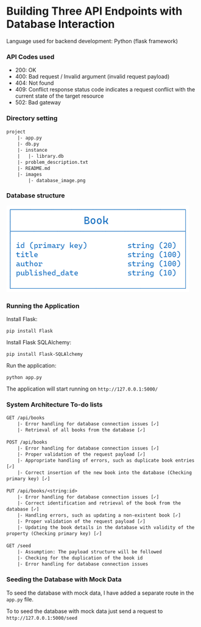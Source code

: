 # Building Three API Endpoints with Database Interaction
Language used for backend development: Python (flask framework)

### API Codes used
- 200: OK
- 400: Bad request / Invalid argument (invalid request payload)
- 404: Not found
- 409: Conflict response status code indicates a request conflict with the current state of the target resource
- 502: Bad gateway

### Directory setting
```
project
    |- app.py
    |- db.py
    |- instance
    |   |- library.db
    |- problem_description.txt
    |- README.md
    |- images
        |- database_image.png
```

### Database structure
![Database architecture](images\database_image.png)

### Running the Application
Install Flask:
```
pip install Flask
```
Install Flask SQLAlchemy:
```
pip install Flask-SQLAlchemy
```
Run the application:
```
python app.py
```
The application will start running on `http://127.0.0.1:5000/`

### System Architecture To-do lists
```
GET /api/books
    |- Error handling for database connection issues [✓]
    |- Retrieval of all books from the database [✓]

POST /api/books
    |- Error handling for database connection issues [✓]
    |- Proper validation of the request payload [✓]
    |- Appropriate handling of errors, such as duplicate book entries [✓]
    |- Correct insertion of the new book into the database (Checking primary key) [✓]

PUT /api/books/<string:id>
    |- Error handling for database connection issues [✓]
    |- Correct identification and retrieval of the book from the database [✓]
    |- Handling errors, such as updating a non-existent book [✓]
    |- Proper validation of the request payload [✓]
    |- Updating the book details in the database with validity of the property (Checking primary key) [✓]

GET /seed
    |- Assumption: The payload structure will be followed
    |- Checking for the duplication of the book id
    |- Error handling for database connection issues
```

### Seeding the Database with Mock Data
To seed the database with mock data, I have added a separate route in the `app.py` file.

To to seed the database with mock data just send a request to `http://127.0.0.1:5000/seed`

### 